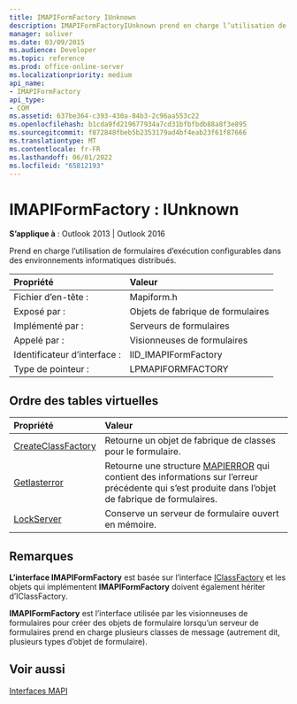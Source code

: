 ```yaml
---
title: IMAPIFormFactory IUnknown
description: IMAPIFormFactoryIUnknown prend en charge l’utilisation de formulaires d’exécution configurables dans des environnements informatiques distribués.
manager: soliver
ms.date: 03/09/2015
ms.audience: Developer
ms.topic: reference
ms.prod: office-online-server
ms.localizationpriority: medium
api_name:
- IMAPIFormFactory
api_type:
- COM
ms.assetid: 637be364-c393-430a-84b3-2c96aa553c22
ms.openlocfilehash: b1cda9fd219677934a7cd31bfbfbdb88a8f3e895
ms.sourcegitcommit: f872848fbeb5b2353179ad4bf4eab23f61f87666
ms.translationtype: MT
ms.contentlocale: fr-FR
ms.lasthandoff: 06/01/2022
ms.locfileid: "65812193"
---
```

# <a name="imapiformfactory--iunknown"></a>IMAPIFormFactory : IUnknown

  
  
**S’applique à** : Outlook 2013 | Outlook 2016 
  
Prend en charge l’utilisation de formulaires d’exécution configurables dans des environnements informatiques distribués. 
  
|Propriété |Valeur |
|:-----|:-----|
|Fichier d’en-tête :  <br/> |Mapiform.h  <br/> |
|Exposé par :  <br/> |Objets de fabrique de formulaires  <br/> |
|Implémenté par :  <br/> |Serveurs de formulaires  <br/> |
|Appelé par :  <br/> |Visionneuses de formulaires  <br/> |
|Identificateur d’interface :  <br/> |IID_IMAPIFormFactory  <br/> |
|Type de pointeur :  <br/> |LPMAPIFORMFACTORY  <br/> |
   
## <a name="vtable-order"></a>Ordre des tables virtuelles

|Propriété |Valeur |
|:-----|:-----|
|[CreateClassFactory](imapiformfactory-createclassfactory.md) <br/> |Retourne un objet de fabrique de classes pour le formulaire. |
|[Getlasterror](imapiformfactory-getlasterror.md) <br/> |Retourne une structure [MAPIERROR](mapierror.md) qui contient des informations sur l’erreur précédente qui s’est produite dans l’objet de fabrique de formulaires. |
|[LockServer](imapiformfactory-lockserver.md) <br/> |Conserve un serveur de formulaire ouvert en mémoire. |
   
## <a name="remarks"></a>Remarques

**L’interface IMAPIFormFactory** est basée sur l’interface [IClassFactory](https://msdn.microsoft.com/library/ms694364%28VS.85%29.aspx) et les objets qui implémentent **IMAPIFormFactory** doivent également hériter d’IClassFactory.
  
 **IMAPIFormFactory** est l’interface utilisée par les visionneuses de formulaires pour créer des objets de formulaire lorsqu’un serveur de formulaires prend en charge plusieurs classes de message (autrement dit, plusieurs types d’objet de formulaire). 
  
## <a name="see-also"></a>Voir aussi



[Interfaces MAPI](mapi-interfaces.md)

